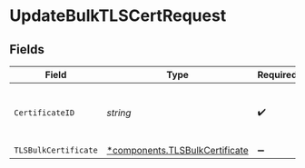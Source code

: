 # UpdateBulkTLSCertRequest


## Fields

| Field                                                                       | Type                                                                        | Required                                                                    | Description                                                                 | Example                                                                     |
| --------------------------------------------------------------------------- | --------------------------------------------------------------------------- | --------------------------------------------------------------------------- | --------------------------------------------------------------------------- | --------------------------------------------------------------------------- |
| `CertificateID`                                                             | *string*                                                                    | :heavy_check_mark:                                                          | Alphanumeric string identifying a TLS bulk certificate.                     | cRTguUGZzb2W9Euo4moOr                                                       |
| `TLSBulkCertificate`                                                        | [*components.TLSBulkCertificate](../../models/shared/tlsbulkcertificate.md) | :heavy_minus_sign:                                                          | N/A                                                                         |                                                                             |
